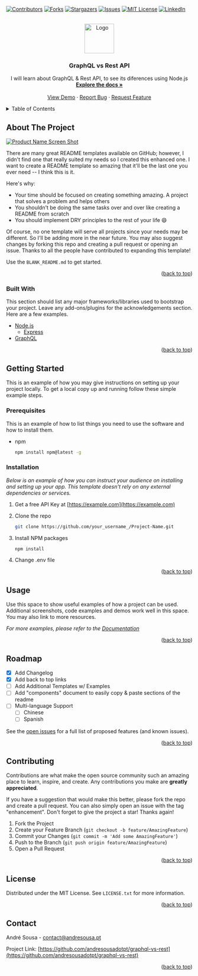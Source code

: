 <div id="top"></div>
<!--
*** Thanks for checking out the Best-README-Template. If you have a suggestion
*** that would make this better, please fork the repo and create a pull request
*** or simply open an issue with the tag "enhancement".
*** Don't forget to give the project a star!
*** Thanks again! Now go create something AMAZING! :D
-->

<!-- PROJECT SHIELDS -->
<!--
*** I'm using markdown "reference style" links for readability.
*** Reference links are enclosed in brackets [ ] instead of parentheses ( ).
*** See the bottom of this document for the declaration of the reference variables
*** for contributors-url, forks-url, etc. This is an optional, concise syntax you may use.
*** https://www.markdownguide.org/basic-syntax/#reference-style-links
-->

[![Contributors][contributors-shield]][contributors-url]
[![Forks][forks-shield]][forks-url]
[![Stargazers][stars-shield]][stars-url]
[![Issues][issues-shield]][issues-url]
[![MIT License][license-shield]][license-url]
[![LinkedIn][linkedin-shield]][linkedin-url]

<!-- PROJECT LOGO -->
<br />
<div align="center">
  <a href="https://github.com/andresousadotpt/graphql-vs-rest">
    <img src="images/logo.png" alt="Logo" width="80" height="80">
  </a>

  <h3 align="center">GraphQL vs Rest API</h3>

  <p align="center">
    I will learn about GraphQL & Rest API, to see its diferences using Node.js
    <br />
    <a href="https://github.com/andresousadotpt/graphql-vs-rest"><strong>Explore the docs »</strong></a>
    <br />
    <br />
    <a href="https://github.com/andresousadotpt/graphql-vs-rest">View Demo</a>
    ·
    <a href="https://github.com/andresousadotpt/graphql-vs-rest/issues">Report Bug</a>
    ·
    <a href="https://github.com/andresousadotpt/graphql-vs-rest/issues">Request Feature</a>
  </p>
</div>

<!-- TABLE OF CONTENTS -->
<details>
  <summary>Table of Contents</summary>
  <ol>
    <li>
      <a href="#about-the-project">About The Project</a>
      <ul>
        <li><a href="#built-with">Built With</a></li>
      </ul>
    </li>
    <li>
      <a href="#getting-started">Getting Started</a>
      <ul>
        <li><a href="#prerequisites">Prerequisites</a></li>
        <li><a href="#installation">Installation</a></li>
      </ul>
    </li>
    <li><a href="#usage">Usage</a></li>
    <li><a href="#roadmap">Roadmap</a></li>
    <li><a href="#contributing">Contributing</a></li>
    <li><a href="#license">License</a></li>
    <li><a href="#contact">Contact</a></li>
    <li><a href="#acknowledgments">Acknowledgments</a></li>
  </ol>
</details>

<!-- ABOUT THE PROJECT -->

## About The Project

[![Product Name Screen Shot][product-screenshot]](https://example.com)

There are many great README templates available on GitHub; however, I didn't find one that really suited my needs so I created this enhanced one. I want to create a README template so amazing that it'll be the last one you ever need -- I think this is it.

Here's why:

-   Your time should be focused on creating something amazing. A project that solves a problem and helps others
-   You shouldn't be doing the same tasks over and over like creating a README from scratch
-   You should implement DRY principles to the rest of your life :smile:

Of course, no one template will serve all projects since your needs may be different. So I'll be adding more in the near future. You may also suggest changes by forking this repo and creating a pull request or opening an issue. Thanks to all the people have contributed to expanding this template!

Use the `BLANK_README.md` to get started.

<p align="right">(<a href="#top">back to top</a>)</p>

### Built With

This section should list any major frameworks/libraries used to bootstrap your project. Leave any add-ons/plugins for the acknowledgements section. Here are a few examples.

-   [Node.js](https://nodejs.org/)
    -   [Express](https://expressjs.com/)
-   [GraphQL](https://graphql.org/)

<p align="right">(<a href="#top">back to top</a>)</p>

<!-- GETTING STARTED -->

## Getting Started

This is an example of how you may give instructions on setting up your project locally.
To get a local copy up and running follow these simple example steps.

### Prerequisites

This is an example of how to list things you need to use the software and how to install them.

-   npm

    ```sh
    npm install npm@latest -g
    ```

### Installation

_Below is an example of how you can instruct your audience on installing and setting up your app. This template doesn't rely on any external dependencies or services._

1. Get a free API Key at [https://example.com](https://example.com)
2. Clone the repo

    ```sh
    git clone https://github.com/your_username_/Project-Name.git
    ```

3. Install NPM packages

    ```sh
    npm install
    ```

4. Change .env file

<p align="right">(<a href="#top">back to top</a>)</p>

<!-- USAGE EXAMPLES -->

## Usage

Use this space to show useful examples of how a project can be used. Additional screenshots, code examples and demos work well in this space. You may also link to more resources.

_For more examples, please refer to the [Documentation](https://example.com)_

<p align="right">(<a href="#top">back to top</a>)</p>

<!-- ROADMAP -->

## Roadmap

-   [x] Add Changelog
-   [x] Add back to top links
-   [ ] Add Additional Templates w/ Examples
-   [ ] Add "components" document to easily copy & paste sections of the readme
-   [ ] Multi-language Support
    -   [ ] Chinese
    -   [ ] Spanish

See the [open issues](https://github.com/andresousadotpt/graphql-vs-rest/issues) for a full list of proposed features (and known issues).

<p align="right">(<a href="#top">back to top</a>)</p>

<!-- CONTRIBUTING -->

## Contributing

Contributions are what make the open source community such an amazing place to learn, inspire, and create. Any contributions you make are **greatly appreciated**.

If you have a suggestion that would make this better, please fork the repo and create a pull request. You can also simply open an issue with the tag "enhancement".
Don't forget to give the project a star! Thanks again!

1. Fork the Project
2. Create your Feature Branch (`git checkout -b feature/AmazingFeature`)
3. Commit your Changes (`git commit -m 'Add some AmazingFeature'`)
4. Push to the Branch (`git push origin feature/AmazingFeature`)
5. Open a Pull Request

<p align="right">(<a href="#top">back to top</a>)</p>

<!-- LICENSE -->

## License

Distributed under the MIT License. See `LICENSE.txt` for more information.

<p align="right">(<a href="#top">back to top</a>)</p>

<!-- CONTACT -->

## Contact

André Sousa - contact@andresousa.pt

Project Link: [https://github.com/andresousadotpt/graphql-vs-rest](https://github.com/andresousadotpt/graphql-vs-rest)

<p align="right">(<a href="#top">back to top</a>)</p>

<!-- MARKDOWN LINKS & IMAGES -->
<!-- https://www.markdownguide.org/basic-syntax/#reference-style-links -->

[contributors-shield]: https://img.shields.io/github/contributors/andresousadotpt/graphql-vs-rest.svg?style=for-the-badge
[contributors-url]: https://github.com/andresousadotpt/graphql-vs-rest/graphs/contributors
[forks-shield]: https://img.shields.io/github/forks/andresousadotpt/graphql-vs-rest.svg?style=for-the-badge
[forks-url]: https://github.com/andresousadotpt/graphql-vs-rest/network/members
[stars-shield]: https://img.shields.io/github/stars/andresousadotpt/graphql-vs-rest.svg?style=for-the-badge
[stars-url]: https://github.com/andresousadotpt/graphql-vs-rest/stargazers
[issues-shield]: https://img.shields.io/github/issues/andresousadotpt/graphql-vs-rest.svg?style=for-the-badge
[issues-url]: https://github.com/andresousadotpt/graphql-vs-rest/issues
[license-shield]: https://img.shields.io/github/license/andresousadotpt/graphql-vs-rest.svg?style=for-the-badge
[license-url]: https://github.com/andresousadotpt/graphql-vs-rest/blob/master/LICENSE.txt
[linkedin-shield]: https://img.shields.io/badge/-LinkedIn-black.svg?style=for-the-badge&logo=linkedin&colorB=555
[linkedin-url]: https://www.linkedin.com/in/andresousadotpt/
[product-screenshot]: images/screenshot.png
